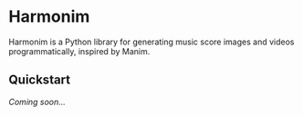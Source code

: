 # Harmonim

Harmonim is a Python library for generating music score images and videos programmatically, inspired by Manim.

## Quickstart

*Coming soon...*
